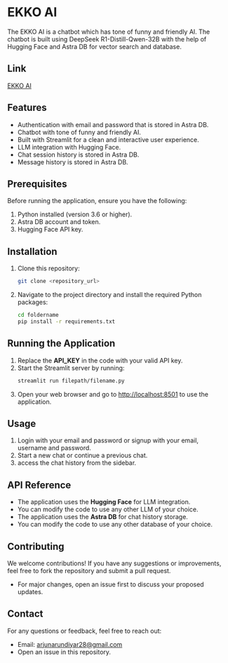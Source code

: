 # EKKO AI

The EKKO AI is a chatbot which has tone of funny and friendly AI. The chatbot is built using DeepSeek R1-Distill-Qwen-32B with the help of Hugging Face and Astra DB for vector search and database.

## Link

[EKKO AI](https://ekko-ai.streamlit.app/)

## Features
- Authentication with email and password that is stored in Astra DB.
- Chatbot with tone of funny and friendly AI.
- Built with Streamlit for a clean and interactive user experience.
- LLM integration with Hugging Face.
- Chat session history is stored in Astra DB.
- Message history is stored in Astra DB.

## Prerequisites
Before running the application, ensure you have the following:
1. Python installed (version 3.6 or higher).
2. Astra DB account and token.
3. Hugging Face API key.

## Installation
1. Clone this repository:
   ```sh
   git clone <repository_url>
   ```
2. Navigate to the project directory and install the required Python packages:
   ```sh
   cd foldername
   pip install -r requirements.txt
   ```

## Running the Application
1. Replace the **API_KEY** in the code with your valid API key.
2. Start the Streamlit server by running:
   ```sh
   streamlit run filepath/filename.py
   ```
3. Open your web browser and go to [http://localhost:8501](http://localhost:8501) to use the application.

## Usage
1. Login with your email and password or signup with your email, username and password.
2. Start a new chat or continue a previous chat.
3. access the chat history from the sidebar.

## API Reference
- The application uses the **Hugging Face** for LLM integration.
- You can modify the code to use any other LLM of your choice.
- The application uses the **Astra DB** for chat history storage.
- You can modify the code to use any other database of your choice.

## Contributing
We welcome contributions! If you have any suggestions or improvements, feel free to fork the repository and submit a pull request.
- For major changes, open an issue first to discuss your proposed updates.

## Contact
For any questions or feedback, feel free to reach out:
- Email: [arjunarundiyar28@gmail.com](mailto:arjunarundiyar28@gmail.com)
- Open an issue in this repository.

